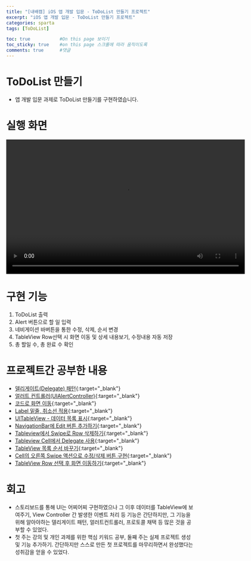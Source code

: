 ```yaml
---
title: "[내배캠] iOS 앱 개발 입문 - ToDoList 만들기 프로젝트"
excerpt: "iOS 앱 개발 입문 - ToDoList 만들기 프로젝트"
categories: sparta
tags: [ToDoList]

toc: true           #On this page 보이기 
toc_sticky: true    #on this page 스크롤에 따라 움직이도록 
comments: true      #댓글
---
```

# ToDoList 만들기
- 앱 개발 입문 과제로 ToDoList 만들기를 구현하였습니다. 

# 실행 화면 

<video width="640" height="360" controls>
    <source src="../../assets/video/categories/sparta/2024-03-29-ToDoListProject.mov" type="video/mp4">
</video>

# 구현 기능 
1. ToDoList 출력 
2. Alert 버튼으로 할 일 입력 
3. 네비게이션 바버튼을 통한 수정, 삭제, 순서 변경 
4. TableView Row선택 시 화면 이동 및 상세 내용보기, 수정내용 자동 저장 
5. 총 할일 수, 총 완료 수 확인 

# 프로젝트간 공부한 내용 
- [델리게이트(Delegate) 패턴](https://limlogging.github.io/UIKit/Delegate/){:target="_blank"} 
- [얼러트 컨트롤러(UIAlertController)](https://limlogging.github.io/UIKit/UIAlertController/){:target="_blank"} 
- [코드로 화면 이동](https://limlogging.github.io/uikit/%EC%BD%94%EB%93%9C%EB%A1%9C%ED%99%94%EB%A9%B4%EC%9D%B4%EB%8F%99/){:target="_blank"} 
- [Label 밑줄, 취소선 적용](https://limlogging.github.io/UIKit/underlineAndStrikethrough/){:target="_blank"} 
- [UITableView - 데이터 목록 표시](https://limlogging.github.io/UIKit/UITableView/){:target="_blank"} 
- [NavigationBar에 Edit 버튼 추가하기](https://limlogging.github.io/UIKit/NavigationBarEditButton/){:target="_blank"} 
- [Tableview에서 Swipe로 Row 삭제하기](https://limlogging.github.io/UIKit/TableViewSwipeDelete/){:target="_blank"} 
- [Tableview Cell에서 Delegate 사용](https://limlogging.github.io/UIKit/UITableViewCellDelegate/){:target="_blank"} 
- [TableView 목록 순서 바꾸기](https://limlogging.github.io/uikit/%EB%AA%A9%EB%A1%9D%EC%88%9C%EC%84%9C%EB%B0%94%EA%BE%B8%EA%B8%B0/){:target="_blank"} 
- [Cell의 오른쪽 Swipe 액션으로 수정/삭제 버튼 구현](https://limlogging.github.io/uikit/%EC%85%80%EC%98%A4%EB%A5%B8%EC%AA%BD%EC%8A%A4%EC%99%80%EC%9D%B4%ED%94%84%EC%95%A1%EC%85%98/){:target="_blank"} 
- [TableView Row 선택 후 화면 이동하기](https://limlogging.github.io/uikit/%EB%A1%9C%EC%9A%B0%EC%84%A0%ED%83%9D%ED%9B%84%ED%99%94%EB%A9%B4%EC%9D%B4%EB%8F%99/){:target="_blank"} 

# 회고 
- 스토리보드를 통해 UI는 어찌어찌 구현하였으나 그 이후 데이터를 TableView에 보여주기, View Controller 간 발생한 이벤트 처리 등 기능은 간단하지만, 그 기능을 위해 알아야하는 델리게이트 패턴, 얼러트컨트롤러, 프로토콜 채택 등 많은 것을 공부할 수 있었다. 
- 첫 주는 강의 및 개인 과제를 위한 핵심 키워드 공부, 둘째 주는 실제 프로젝트 생성 및 기능 추가하기. 간단하지만 스스로 만든 첫 프로젝트를 마무리하면서 완성했다는 성취감을 얻을 수 있었다.